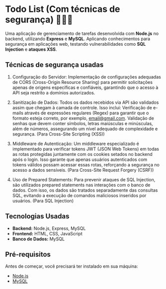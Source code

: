 # Todo List (Com técnicas de segurança) 👩‍💻🚀

Uma aplicação de gerenciamento de tarefas desenvolvida com **Node.js** no backend, utilizando **Express** e **MySQL**. Aplicando conhecimentos para segurança em aplicações web, testando vulnerabilidades como **SQL Injection** e **ataques XSS**.

## Técnicas de segurança usadas

1. Configuração do Servidor:
   Implementação de configurações adequadas de CORS (Cross-Origin Resource Sharing) para permitir solicitações apenas de origens específicas e confiáveis, garantindo que o acesso à API seja restrito a domínios autorizados.

2. Sanitização de Dados:
   Todos os dados recebidos via API são validados assim que chegam à camada de controle. Isso inclui:
   Verificação de e-mails através de expressões regulares (Regex) para garantir que o formato esteja correto, por exemplo, email@gmail.com.
   Validação de senhas que devem conter símbolos, letras maiúsculas e minúsculas, além de números, assegurando um nível adequado de complexidade e segurança. (Para Cross-Site Scripting (XSS))

3. Middleware de Autenticação:
   Um middleware especializado é implementado para verificar tokens JWT (JSON Web Tokens) em todas as rotas protegidas juntamente com os cookies setados no backend após o login. Isso garante que apenas usuários autenticados com tokens válidos possam acessar essas rotas, reforçando a segurança no acesso a dados sensíveis. (Para Cross-Site Request Forgery (CSRF))

4. Uso de Prepared Statements:
   Para prevenir ataques de SQL Injection, são utilizados prepared statements nas interações com o banco de dados. Com isso, os dados são tratados separadamente das consultas SQL, evitando a execução de comandos maliciosos inseridos por usuários. (Para SQL Injection)

## Tecnologias Usadas

- **Backend:** Node.js, Express, MySQL
- **Frontend:** HTML, CSS, JavaScript
- **Banco de Dados:** MySQL

## Pré-requisitos

Antes de começar, você precisará ter instalado em sua máquina:

- [Node.js](https://nodejs.org/)
- [MySQL](https://www.mysql.com/)
